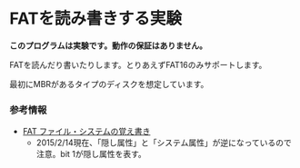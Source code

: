 FATを読み書きする実験
=====================

**このプログラムは実験です。動作の保証はありません。**

FATを読んだり書いたりします。とりあえずFAT16のみサポートします。

最初にMBRがあるタイプのディスクを想定しています。

### 参考情報
* [FAT ファイル・システムの覚え書き](http://www.geocities.co.jp/SiliconValley-PaloAlto/2038/fat.html)
    * 2015/2/14現在、「隠し属性」と「システム属性」が逆になっているので注意。bit 1が隠し属性を表す。
